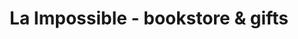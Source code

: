 ---
title: "La Impossible - bookstore & gifts"
url: /barcelona/la-impossible-bookstore-und-gifts/
shop: Bücher
---
